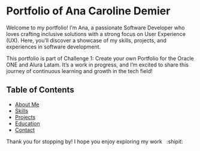 #  Portfolio of Ana Caroline Demier

Welcome to my portfolio! I’m Ana, a passionate Software Developer who loves crafting inclusive solutions with a strong focus on User Experience (UX). Here, you’ll discover a showcase of my skills, projects, and experiences in software development.

This portfolio is part of Challenge 1: Create your own Portfolio for the Oracle ONE and Alura Latam. It’s a work in progress, and I’m excited to share this journey of continuous learning and growth in the tech field!

## Table of Contents

- [About Me](#about-me)
- [Skills](#skills)
- [Projects](#projects)
- [Education](#education)
- [Contact](#contact)

Thank you for stopping by! I hope you enjoy exploring my work &nbsp; :shipit:
